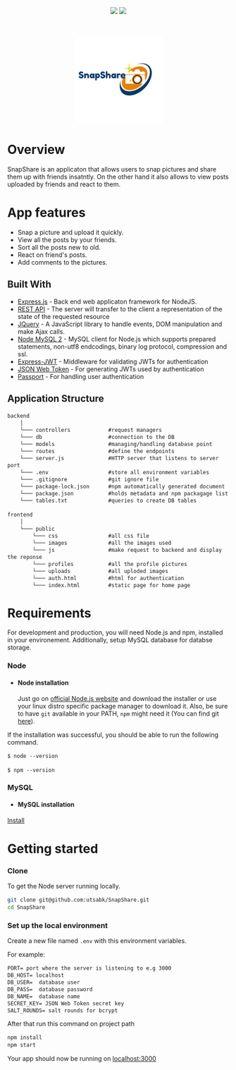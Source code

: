 <p align="center">

<a href="https://github.com/utsabk/SnapShare/graphs/contributors" alt="Contributors">
    <img src="https://img.shields.io/github/contributors/badges/shields" /></a>

<a href="https://www.gnu.org/licenses/gpl-3.0" alt="Contributors">
    <img src="https://img.shields.io/badge/License-GPLv3-blue.svg" /></a>


</p>

<!-- PROJECT LOGO -->
<br />
<p align="center">
    <a href="http://">
        <img src="logo.png" >
    </a>
</p>

# Overview
SnapShare is an applicaton that allows users to snap pictures and share them up with friends insatntly.
On the other hand it also allows to view posts uploaded by friends and react to them.

# App features
* Snap a picture and upload it quickly.
* View all the posts by your friends.
* Sort all the posts new to old.
* React on friend's posts.
* Add comments to the pictures.


## Built With

- [Express.js](https://expressjs.com/) - Back end web applicaton framework for NodeJS.
- [REST API](https://restfulapi.net/) - The server will transfer to the client a representation of the state of the requested resource
- [JQuery](https://jquery.com) - A JavaScript library to handle events, DOM manipulation and make Ajax calls.
- [Node MySQL 2](https://github.com/sidorares/node-mysql2) - MySQL client for Node.js which supports prepared statements, non-utf8 endcodings, binary log protocol, compression and ssl.
- [Express-JWT](https://github.com/auth0/express-jwt) - Middleware for validating JWTs for authentication
- [JSON Web Token](https://github.com/auth0/node-jsonwebtoken) - For generating JWTs used by authentication
- [Passport](https://github.com/jaredhanson/passport) - For handling user authentication

## Application Structure


```
backend
    │
    └─── controllers            #request managers
    └─── db                     #connection to the DB
    └─── models                 #managing/handling database point            
    └─── routes                 #define the endpoints
    └─── server.js              #HTTP server that listens to server port
    └─── .env                   #store all environment variables
    └─── .gitignore             #git ignore file
    └─── package-lock.json      #npm automatically generated document
    └─── package.json           #holds metadata and npm packagage list
    └─── tables.txt             #queries to create DB tables

frontend
    │
    └─── public
        └─── css                #all css file
        └─── images             #all the images used
        └─── js                 #make request to backend and display the reponse    
        └─── profiles           #all the profile pictures
        └─── uploads            #all uploded images
        └─── auth.html          #html for authentication
        └─── index.html         #static page for home page

```

<!-- GETTING STARTED -->
# Requirements
For development and production, you will need Node.js and npm, installed in your environement. Additionally, setup MySQL database for databse storage.

### Node
- #### Node installation

  Just go on [official Node.js website](https://nodejs.org/) and download the installer or use your linux distro specific package manager to download it.
Also, be sure to have `git` available in your PATH, `npm` might need it (You can find git [here](https://git-scm.com/)).

If the installation was successful, you should be able to run the following command.

    $ node --version

    $ npm --version
    
### MySQL
- #### MySQL installation
 [Install](https://dev.mysql.com/doc/mysql-installation-excerpt/8.0/en/windows-install-archive.html)

 # Getting started

### Clone

To get the Node server running locally.

```sh
git clone git@github.com:utsabk/SnapShare.git
cd SnapShare
```
### Set up the local environment
Create a new file named `.env` with this environment variables.

   For example:
```
PORT= port where the server is listening to e.g 3000
DB_HOST= localhost
DB_USER=  database user
DB_PASS=  database password
DB_NAME=  database name
SECRET_KEY= JSON Web Token secret key
SALT_ROUNDS= salt rounds for bcrypt
```

After that run this command on project path

```sh
npm install
npm start
```
Your app should now be running on [localhost:3000](http://localhost:3000/)
